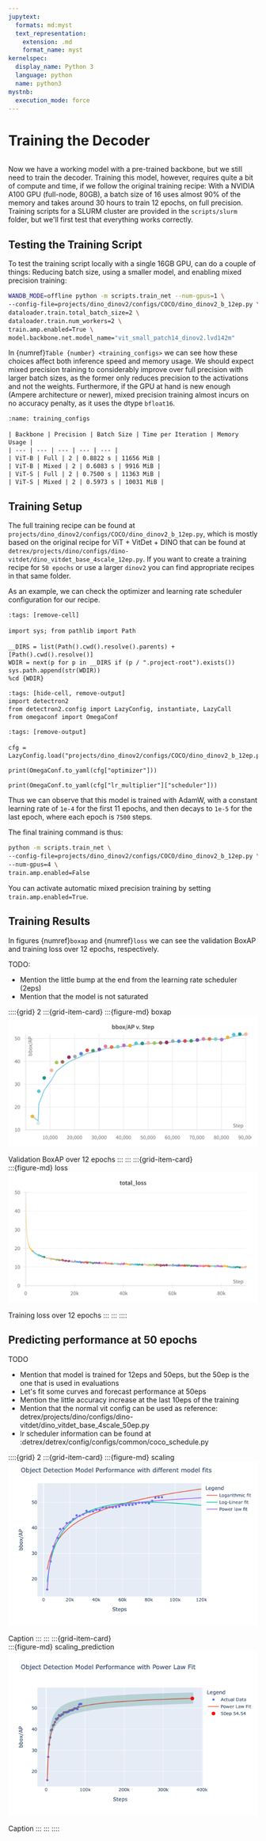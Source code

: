 ```yaml
---
jupytext:
  formats: md:myst
  text_representation:
    extension: .md
    format_name: myst
kernelspec:
  display_name: Python 3
  language: python
  name: python3
mystnb:
  execution_mode: force
---
```



# Training the Decoder

```{contents}
```

Now we have a working model with a pre-trained backbone, but we still need to train the decoder. Training this model, however, requires quite a bit of compute and time, if we follow the original training recipe: With a NVIDIA A100 GPU (full-node, 80GB), a batch size of 16 uses almost 90% of the memory and takes around 30 hours to train 12 epochs, on full precision. Training scripts for a SLURM cluster are provided in the `scripts/slurm` folder, but we'll first test that everything works correctly.

## Testing the Training Script

To test the training script locally with a single 16GB GPU, can do a couple of things: Reducing batch size, using a smaller model, and enabling mixed precision training:

```bash
WANDB_MODE=offline python -m scripts.train_net --num-gpus=1 \
--config-file=projects/dino_dinov2/configs/COCO/dino_dinov2_b_12ep.py \
dataloader.train.total_batch_size=2 \
dataloader.train.num_workers=2 \
train.amp.enabled=True \
model.backbone.net.model_name="vit_small_patch14_dinov2.lvd142m"
```

In {numref}`Table {number} <training_configs>` we can see how these choices affect both inference speed and memory usage. We should expect mixed precision training to considerably improve over full precision with larger batch sizes, as the former only reduces precision to the activations and not the weights. Furthermore, if the GPU at hand is new enough (Ampere architecture or newer), mixed precision training almost incurs on no accuracy penalty, as it uses the dtype `bfloat16`.

```{table} Ablation of training configurations
:name: training_configs

| Backbone | Precision | Batch Size | Time per Iteration | Memory Usage |
| --- | --- | --- | --- | --- |
| ViT-B | Full | 2 | 0.8822 s | 11656 MiB |
| ViT-B | Mixed | 2 | 0.6083 s | 9916 MiB |
| ViT-S | Full | 2 | 0.7500 s | 11363 MiB | 
| ViT-S | Mixed | 2 | 0.5973 s | 10031 MiB | 

```

## Training Setup 

The full training recipe can be found at `projects/dino_dinov2/configs/COCO/dino_dinov2_b_12ep.py`, which is mostly based on the original recipe for ViT + VitDet + DINO that can be found at `detrex/projects/dino/configs/dino-vitdet/dino_vitdet_base_4scale_12ep.py`. If you want to create a training recipe for `50 epochs` or use a larger `dinov2` you can find appropriate recipes in that same folder.

As an example, we can check the optimizer and learning rate scheduler configuration for our recipe.

```{code-cell} python
:tags: [remove-cell]

import sys; from pathlib import Path

__DIRS = list(Path().cwd().resolve().parents) + [Path().cwd().resolve()]
WDIR = next(p for p in __DIRS if (p / ".project-root").exists())
sys.path.append(str(WDIR))
%cd {WDIR}

```

```{code-cell} python
:tags: [hide-cell, remove-output]
import detectron2
from detectron2.config import LazyConfig, instantiate, LazyCall
from omegaconf import OmegaConf
```

```{code-cell} python
:tags: [remove-output]

cfg = LazyConfig.load("projects/dino_dinov2/configs/COCO/dino_dinov2_b_12ep.py")
```
```{code-cell} python
print(OmegaConf.to_yaml(cfg["optimizer"]))
```

```{code-cell} python
print(OmegaConf.to_yaml(cfg["lr_multiplier"]["scheduler"]))
```

Thus we can observe that this model is trained with AdamW, with a constant learning rate of `1e-4` for the first 11 epochs, and then decays to `1e-5` for the last epoch, where each epoch is `7500` steps.


The final training command is thus:

```sh
python -m scripts.train_net \
--config-file=projects/dino_dinov2/configs/COCO/dino_dinov2_b_12ep.py \
--num-gpus=4 \
train.amp.enabled=False
```

You can activate automatic mixed precision training by setting `train.amp.enabled=True`.

## Training Results

In figures {numref}`boxap` and {numref}`loss` we can see the validation BoxAP and training loss over 12 epochs, respectively. 

TODO:
-  Mention the little bump at the end from the learning rate scheduler (2eps)
-  Mention that the model is not saturated

::::{grid} 2
:::{grid-item-card} 
:::{figure-md} boxap
<img src="boxap.png" alt="">

Validation BoxAP over 12 epochs
:::
:::
:::{grid-item-card}  
:::{figure-md} loss
<img src="loss.png" alt="">

Training loss over 12 epochs
:::
:::
::::


## Predicting performance at 50 epochs

TODO
- Mention that model is trained for 12eps and 50eps, but the 50ep is the one that is used in evaluations
- Let's fit some curves and forecast performance at 50eps
- Mention the little accuracy increase at the last 10eps of the training
- Mention that the normal vit config can be used as reference: detrex/projects/dino/configs/dino-vitdet/dino_vitdet_base_4scale_50ep.py
- lr scheduler information can be found at :detrex/detrex/config/configs/common/coco_schedule.py

::::{grid} 2
:::{grid-item-card} 
:::{figure-md} scaling
<img src="scaling.png" alt="">

Caption
:::
:::
:::{grid-item-card}  
:::{figure-md} scaling_prediction
<img src="scaling_prediction.png" alt="">

Caption
:::
:::
::::